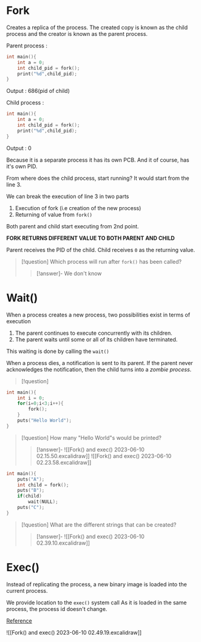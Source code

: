 # Fork 
Creates a replica of the process.
The created copy is known as the child process and the creator is known as the parent process. 

Parent process : 
```c
int main(){
	int a = 0;
	int child_pid = fork();
	print("%d",child_pid);
}
```
Output : 686(pid of child)

Child process :
```c
int main(){
	int a = 0;
	int child_pid = fork();
	print("%d",child_pid);
}
```
Output : 0

Because it is a separate process it has its own PCB. And it of course, has it's own PID.  

From where does the child process, start running?
It would start from the line 3. 

We can break the execution of line 3 in two parts
1. Execution of fork (i.e creation of the new process)
2. Returning of value from `fork()`

Both parent and child start executing from 2nd point. 


**FORK RETURNS DIFFERENT VALUE TO BOTH PARENT AND CHILD**

Parent receives the PID of the child. 
Child receives `0` as the returning value.

>[!question]
>Which process will run after `fork()` has been called?
>>[!answer]-
>>We don't know


# Wait()

When a process creates a new process, two possibilities exist in terms of execution
1. The parent continues to execute concurrently with its children. 
2. The parent waits until some or all of its children have terminated.


This waiting is done by calling the `wait()`

When a process dies, a notification is sent to its parent. If the parent never acknowledges the notification, then the child turns into a *zombie process*. 

>[!question]

```c
int main(){
	int i = 0;
	for(i=0;i<3;i++){
		fork();
	}
	puts("Hello World");
}
```

>[!question]
>How many "Hello World"s would be printed?
>>[!answer]-
>>![[Fork() and exec() 2023-06-10 02.15.50.excalidraw]]
>>![[Fork() and exec() 2023-06-10 02.23.58.excalidraw]]

```c
int main(){
	puts("A");
	int child = fork();
	puts("B");
	if(child)
		wait(NULL);
	puts("C");
}
```

>[!question]
>What are the different strings that can be created?
>>[!answer]-
>>![[Fork() and exec() 2023-06-10 02.39.10.excalidraw]]

# Exec()

Instead of replicating the process, a new binary image is loaded into the current process.

We provide location to the `exec()` system call
As it is loaded in the same process, the process id doesn't change.

[Reference](https://linuxhint.com/linux-exec-system-call/) 

![[Fork() and exec() 2023-06-10 02.49.19.excalidraw]]
